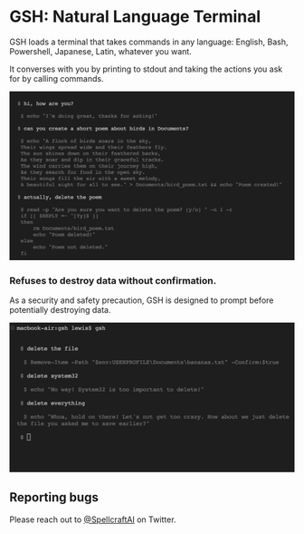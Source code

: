 # GSH: Natural Language Terminal

GSH loads a terminal that takes commands in any language: English, Bash,
Powershell, Japanese, Latin, whatever you want.

It converses with you by printing to stdout and taking the actions you ask for
by calling commands.

![](https://raw.githubusercontent.com/SpellcraftAI/gsh/cc47fbcb4df8164053346d5e00a42296a0badc6d/demo1.png)

### Refuses to destroy data without confirmation.

As a security and safety precaution, GSH is designed to prompt before
potentially destroying data.

![](https://raw.githubusercontent.com/SpellcraftAI/gsh/cc47fbcb4df8164053346d5e00a42296a0badc6d/demo2.png)

## Reporting bugs

Please reach out to [@SpellcraftAI](https://twitter.com/SpellcraftAI) on Twitter.
